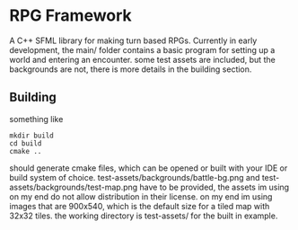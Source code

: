 # RPG Framework

A C++ SFML library for making turn based RPGs.
Currently in early development, the main/ folder contains a basic program for setting up a world and entering an encounter.
some test assets are included, but the backgrounds are not, there is more details in the building section.

## Building

something like 
```
mkdir build
cd build
cmake ..
```
should generate cmake files, which can be opened or built with your IDE or build system of choice.
test-assets/backgrounds/battle-bg.png and test-assets/backgrounds/test-map.png have to be provided, the assets im using on my end do not allow distribution in their license.
on my end im using images that are 900x540, which is the default size for a tiled map with 32x32 tiles.
the working directory is test-assets/ for the built in example.
